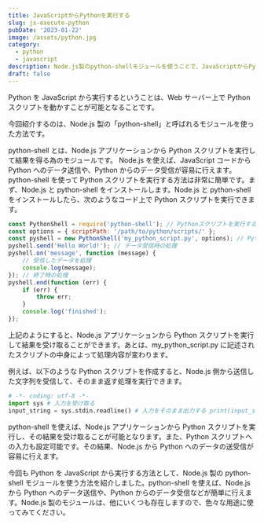 ```yaml
---
title: JavaScriptからPythonを実行する
slug: js-execute-python
pubDate: '2023-01-22'
image: /assets/python.jpg
category:
  - python
  - javascript
description: Node.js製のpython-shellモジュールを使うことで、JavaScriptからPythonへのデータの送受信が可能に。Pythonスクリプトを実行し、結果を受け取る方法も解説します。
draft: false
---
```


Python を JavaScript から実行するということは、Web サーバー上で Python スクリプトを動かすことが可能となることです。

今回紹介するのは、Node.js 製の「python-shell」と呼ばれるモジュールを使った方法です。

python-shell とは、Node.js アプリケーションから Python スクリプトを実行して結果を得る為のモジュールです。
Node.js を使えば、JavaScript コードから Python へのデータ送信や、Python からのデータ受信が容易に行えます。
python-shell を使って Python スクリプトを実行する方法は非常に簡単です。まず、Node.js と python-shell をインストールします。Node.js と python-shell をインストールしたら、次のようなコード上で Python スクリプトを実行できます。

```javascript
const PythonShell = require('python-shell'); // Pythonスクリプトを実行する
const options = { scriptPath: '/path/to/python/scripts/' };
const pyshell = new PythonShell('my_python_script.py', options); // Pythonスクリプトへの入力を設定
pyshell.send('Hello World!'); // データ受信時の処理
pyshell.on('message', function (message) {
	// 受信したデータを処理
	console.log(message);
}); // 終了時の処理
pyshell.end(function (err) {
	if (err) {
		throw err;
	}
	console.log('finished');
});
```

上記のようにすると、Node.js アプリケーションから Python スクリプトを実行して結果を受け取ることができます。あとは、my_python_script.py に記述されたスクリプトの中身によって処理内容が変わります。

例えば、以下のような Python スクリプトを作成すると、Node.js 側から送信した文字列を受信して、そのまま返す処理を実行できます。

```python
# -*- coding: utf-8 -*-
import sys # 入力を受け取る
input_string = sys.stdin.readline() # 入力をそのまま出力する print(input_string)
```

python-shell を使えば、Node.js アプリケーションから Python スクリプトを実行し、その結果を受け取ることが可能となります。また、Python スクリプトへの入力も設定可能です。その結果、Node.js から Python へのデータの送受信が容易に行えます。

今回も Python を JavaScript から実行する方法として、Node.js 製の python-shell モジュールを使う方法を紹介しました。python-shell を使えば、Node.js から Python へのデータ送信や、Python からのデータ受信などが簡単に行えます。Node.js 製のモジュールは、他にいくつも存在しますので、色々な用途に使ってみてください。
